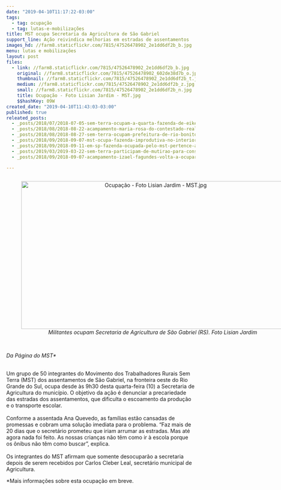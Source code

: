 ```yaml
---
date: "2019-04-10T11:17:22-03:00"
tags:
  - tag: ocupação
  - tag: lutas-e-mobilizações
title: MST ocupa Secretaria da Agricultura de São Gabriel
support_line: Ação reivindica melhorias em estradas de assentamentos
images_hd: //farm8.staticflickr.com/7815/47526478902_2e1dd6df2b_b.jpg
menu: lutas e mobilizações
layout: post
files:
  - link: //farm8.staticflickr.com/7815/47526478902_2e1dd6df2b_b.jpg
    original: //farm8.staticflickr.com/7815/47526478902_602de38d7b_o.jpg
    thumbnail: //farm8.staticflickr.com/7815/47526478902_2e1dd6df2b_t.jpg
    medium: //farm8.staticflickr.com/7815/47526478902_2e1dd6df2b_z.jpg
    small: //farm8.staticflickr.com/7815/47526478902_2e1dd6df2b_n.jpg
    title: Ocupação - Foto Lisian Jardim - MST.jpg
    $$hashKey: 09W
created_date: "2019-04-10T11:43:03-03:00"
published: true
releated_posts:
  - _posts/2018/07/2018-07-05-sem-terra-ocupam-a-quarta-fazenda-de-eike-batista-no-entorno-de-belo-horizonte-mg.md
  - _posts/2018/08/2018-08-22-acampamento-maria-rosa-do-contestado-realiza-1a-feira-da-semente-crioula-no-parana.md
  - _posts/2018/08/2018-08-27-sem-terra-ocupam-prefeitura-de-rio-bonito-e-reivindicam-melhorias-na-educacao.md
  - _posts/2018/09/2018-09-07-mst-ocupa-fazenda-improdutiva-no-interior-de-sp.md
  - _posts/2018/09/2018-09-11-em-sp-fazenda-ocupada-pelo-mst-pertence-a-familia-investigada-por-sonegacao-de-impostos.md
  - _posts/2019/03/2019-03-22-sem-terra-participam-de-mutirao-para-construcao-do-centro-de-referencia-socioambiental-na-ufal.md
  - _posts/2018/09/2018-09-07-acampamento-izael-fagundes-volta-a-ocupar-a-fazenda-lageado-em-itaporanga.md

---
```

<div style="text-align:center">
<figure class="image" style="display:inline-block"><img alt="Ocupação - Foto Lisian Jardim - MST.jpg" height="394" src="//farm8.staticflickr.com/7815/47526478902_2e1dd6df2b_b.jpg" width="700" />
<figcaption><em>Militantes ocupam Secretaria de Agricultura de S&atilde;o Gabriel (RS). Foto Lisian Jardim</em></figcaption>
</figure>
</div>

<p><br />
<em>Da P&aacute;gina do MST*</em></p>

<p><br />
Um grupo de 50 integrantes do Movimento dos Trabalhadores Rurais Sem Terra (MST) dos assentamentos de S&atilde;o Gabriel, na fronteira oeste do Rio Grande do Sul, ocupa desde &agrave;s 9h30 desta quarta-feira (10) a Secretaria de Agricultura do munic&iacute;pio. O objetivo da a&ccedil;&atilde;o &eacute; denunciar a precariedade das estradas dos assentamentos, que dificulta o escoamento da produ&ccedil;&atilde;o e o transporte escolar.<br />
&nbsp;<br />
Conforme a assentada Ana Quevedo, as fam&iacute;lias est&atilde;o cansadas de promessas e cobram uma solu&ccedil;&atilde;o imediata para o problema. &ldquo;Faz mais de 20 dias que o secret&aacute;rio prometeu que iriam arrumar as estradas. Mas at&eacute; agora nada foi feito. As nossas crian&ccedil;as n&atilde;o t&ecirc;m como ir &agrave; escola porque os &ocirc;nibus n&atilde;o t&ecirc;m como buscar&rdquo;, explica.<br />
&nbsp;<br />
Os integrantes do MST afirmam que somente desocupar&atilde;o a secretaria depois de serem recebidos por Carlos Cleber Leal, secret&aacute;rio municipal de Agricultura.</p>

<p>*Mais informa&ccedil;&otilde;es sobre esta ocupa&ccedil;&atilde;o em breve.</p>
